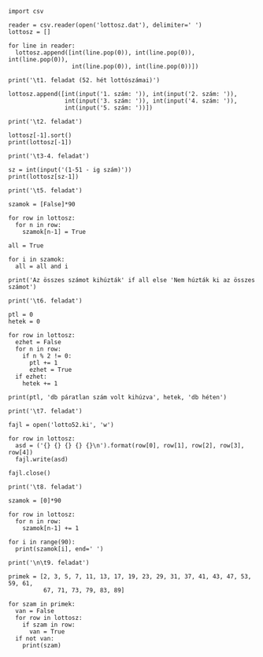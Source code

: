     import csv

    reader = csv.reader(open('lottosz.dat'), delimiter=' ')
    lottosz = []

    for line in reader:
      lottosz.append([int(line.pop(0)), int(line.pop(0)), int(line.pop(0)),
                      int(line.pop(0)), int(line.pop(0))])

    print('\t1. feladat (52. hét lottószámai)')

    lottosz.append([int(input('1. szám: ')), int(input('2. szám: ')),
                    int(input('3. szám: ')), int(input('4. szám: ')),
                    int(input('5. szám: '))])

    print('\t2. feladat')

    lottosz[-1].sort()
    print(lottosz[-1])

    print('\t3-4. feladat')

    sz = int(input('(1-51 - ig szám)'))
    print(lottosz[sz-1])

    print('\t5. feladat')

    szamok = [False]*90

    for row in lottosz:
      for n in row:
        szamok[n-1] = True

    all = True

    for i in szamok:
      all = all and i

    print('Az összes számot kihúzták' if all else 'Nem húzták ki az összes számot')

    print('\t6. feladat')

    ptl = 0
    hetek = 0

    for row in lottosz:
      ezhet = False
      for n in row:
        if n % 2 != 0:
          ptl += 1
          ezhet = True
      if ezhet:
        hetek += 1

    print(ptl, 'db páratlan szám volt kihúzva', hetek, 'db héten')

    print('\t7. feladat')

    fajl = open('lotto52.ki', 'w')

    for row in lottosz:
      asd = ('{} {} {} {} {}\n').format(row[0], row[1], row[2], row[3], row[4])
      fajl.write(asd)

    fajl.close()

    print('\t8. feladat')

    szamok = [0]*90

    for row in lottosz:
      for n in row:
        szamok[n-1] += 1

    for i in range(90):
      print(szamok[i], end=' ')

    print('\n\t9. feladat')

    primek = [2, 3, 5, 7, 11, 13, 17, 19, 23, 29, 31, 37, 41, 43, 47, 53, 59, 61,
              67, 71, 73, 79, 83, 89]

    for szam in primek:
      van = False
      for row in lottosz:
        if szam in row:
          van = True
      if not van:
        print(szam)
